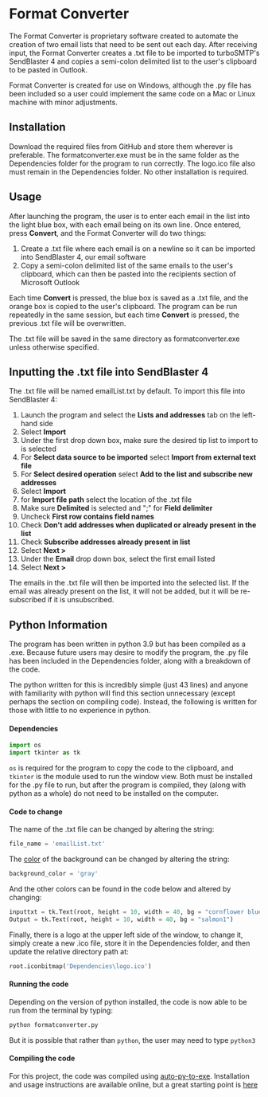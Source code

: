 # Format Converter

The Format Converter is proprietary software created to automate the creation of two email lists that need to be sent out each day. After receiving input, the Format Converter creates a .txt file to be imported to turboSMTP's SendBlaster 4 and copies a semi-colon delimited list to the user's clipboard to be pasted in Outlook.

Format Converter is created for use on Windows, although the .py file has been included so a user could implement the same code on a Mac or Linux machine with minor adjustments.

## Installation

Download the required files from GitHub and store them wherever is preferable. The formatconverter.exe must be in the same folder as the Dependencies folder for the program to run correctly. The logo.ico file also must remain in the Dependencies folder. No other installation is required.

## Usage

After launching the program, the user is to enter each email in the list into the light blue box, with each email being on its own line. Once entered, press **Convert**, and the Format Converter will do two things:

1. Create a .txt file where each email is on a newline so it can be imported into SendBlaster 4, our email software
2. Copy a semi-colon delimited list of the same emails to the user's clipboard, which can then be pasted into the recipients section of Microsoft Outlook

Each time **Convert** is pressed, the blue box is saved as a .txt file, and the orange box is copied to the user's clipboard. The program can be run repeatedly in the same session, but each time **Convert** is pressed, the previous .txt file will be overwritten.

The .txt file will be saved in the same directory as formatconverter.exe unless otherwise specified.

## Inputting the .txt file into SendBlaster 4

The .txt file will be named emailList.txt by default. To import this file into SendBlaster 4:

1. Launch the program and select the **Lists and addresses** tab on the left-hand side
2. Select **Import**
3. Under the first drop down box, make sure the desired tip list to import to is selected
4. For **Select data source to be imported** select **Import from external text file**
5. For **Select desired operation** select **Add to the list and subscribe new addresses**
6. Select **Import**
7. for **Import file path** select the location of the .txt file
8. Make sure **Delimited** is selected and ";" for **Field delimiter**
9. Uncheck **First row contains field names**
10. Check **Don't add addresses when duplicated or already present in the list**
11. Check **Subscribe addresses already present in list**
12. Select **Next >**
13. Under the **Email** drop down box, select the first email listed
14. Select **Next >**

The emails in the .txt file will then be imported into the selected list. If the email was already present on the list, it will not be added, but it will be re-subscribed if it is unsubscribed.

## Python Information

The program has been written in python 3.9 but has been compiled as a .exe. Because future users may desire to modify the program, the .py file has been included in the Dependencies folder, along with a breakdown of the code.

The python written for this is incredibly simple (just 43 lines) and anyone with familiarity with python will find this section unnecessary (except perhaps the section on compiling code). Instead, the following is written for those with little to no experience in python.

#### Dependencies

```python
import os
import tkinter as tk
```
`os` is required for the program to copy the code to the clipboard, and `tkinter` is the module used to run the window view. Both must be installed for the .py file to run, but after the program is compiled, they (along with python as a whole) do not need to be installed on the computer.

#### Code to change

The name of the .txt file can be changed by altering the string:

```python
file_name = 'emailList.txt'
```

The [color](http://www.science.smith.edu/dftwiki/index.php/Color_Charts_for_TKinter) of the background can be changed by altering the string:

```python
background_color = 'gray'
```

And the other colors can be found in the code below and altered by changing:
```python
inputtxt = tk.Text(root, height = 10, width = 40, bg = "cornflower blue")
Output = tk.Text(root, height = 10, width = 40, bg = "salmon1")
```

Finally, there is a logo at the upper left side of the window, to change it, simply create a new .ico file, store it in the Dependencies folder, and then update the relative directory path at:

```Python
root.iconbitmap('Dependencies\logo.ico')
```

#### Running the code

Depending on the version of python installed, the code is now able to be run from the terminal by typing:

```bash
python formatconverter.py
```

But it is possible that rather than `python`, the user may need to type `python3`


#### Compiling the code

For this project, the code was compiled using [auto-py-to-exe](https://pypi.org/project/auto-py-to-exe/). Installation and usage instructions are available online, but a great starting point is [here](https://dev.to/eshleron/how-to-convert-py-to-exe-step-by-step-guide-3cfi)
